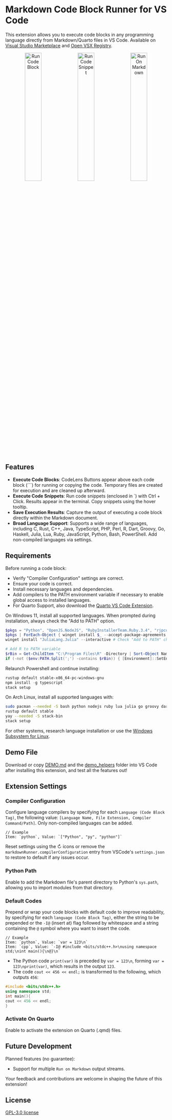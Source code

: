 # Markdown Code Block Runner for VS Code

This extension allows you to execute code blocks in any programming language directly from Markdown/Quarto files in VS Code. Available on [Visual Studio Marketplace](https://marketplace.visualstudio.com/items?itemName=renathossain.markdown-runner) and [Open VSX Registry](https://open-vsx.org/extension/renathossain/markdown-runner).

<p align="center">
  <img src="https://github.com/renathossain/vscode-markdown-runner/raw/master/assets/RunCodeBlock.gif" alt="Run Code Block" width="32%">
  <img src="https://github.com/renathossain/vscode-markdown-runner/raw/master/assets/RunCodeSnippet.gif" alt="Run Code Snippet" width="32%">
  <img src="https://github.com/renathossain/vscode-markdown-runner/raw/master/assets/RunOnMarkdown.gif" alt="Run On Markdown" width="32%">
</p>

## Features

- **Execute Code Blocks**: CodeLens Buttons appear above each code block (```) for running or copying the code. Temporary files are created for execution and are cleaned up afterward.
- **Execute Code Snippets**: Run code snippets (enclosed in `) with Ctrl + Click. Results appear in the terminal. Copy snippets using the hover tooltip.
- **Save Execution Results**: Capture the output of executing a code block directly within the Markdown document.
- **Broad Language Support**: Supports a wide range of languages, including C, Rust, C++, Java, TypeScript, PHP, Perl, R, Dart, Groovy, Go, Haskell, Julia, Lua, Ruby, JavaScript, Python, Bash, PowerShell. Add non-compiled languages via settings.

## Requirements

Before running a code block:

- Verify "Compiler Configuration" settings are correct.
- Ensure your code is correct.
- Install necessary languages and dependencies.
- Add compilers to the PATH environment variable if necessary to enable global access to installed languages.
- For Quarto Support, also download the [Quarto VS Code Extension](https://marketplace.visualstudio.com/items?itemName=quarto.quarto).

On Windows 11, install all supported languages. When prompted during installation, always check the "Add to PATH" option.

```powershell
$pkgs = "Python", "OpenJS.NodeJS", "RubyInstallerTeam.Ruby.3.4", "rjpcomputing.luaforwindows", "commercialhaskell.stack", "GoLang.Go", "Apache.Groovy.4", "Google.DartSDK", "RProject.R", "StrawberryPerl.StrawberryPerl", "PHP.PHP.8.4", "MartinStorsjo.LLVM-MinGW.UCRT", "Rustlang.Rustup", "EclipseAdoptium.Temurin.17.JDK"
$pkgs | ForEach-Object { winget install $_ --accept-package-agreements --accept-source-agreements }
winget install "JuliaLang.Julia" --interactive # Check "Add to PATH" checkbox

# Add R to PATH variable
$rBin = Get-ChildItem "C:\Program Files\R" -Directory | Sort-Object Name -Descending | Select-Object -First 1 | ForEach-Object { Join-Path $_.FullName "bin" }
if (-not ($env:PATH.Split(';') -contains $rBin)) { [Environment]::SetEnvironmentVariable("PATH", $env:PATH + ";$rBin", [EnvironmentVariableTarget]::User) }
```

Relaunch Powershell and continue installing:

```powershell
rustup default stable-x86_64-pc-windows-gnu
npm install -g typescript
stack setup
```

On Arch Linux, install all supported languages with:

```bash
sudo pacman --needed -S bash python nodejs ruby lua julia go groovy dart r perl php typescript gcc rustup jdk-openjdk
rustup default stable
yay --needed -S stack-bin
stack setup
```

For other systems, research language installation or use the [Windows Subsystem for Linux](https://learn.microsoft.com/en-us/windows/wsl/install).

## Demo File

Download or copy [DEMO.md](DEMO.md) and the [demo_helpers](demo_helpers) folder into VS Code after installing this extension, and test all the features out!

## Extension Settings

### Compiler Configuration

Configure language compilers by specifying for each `Language (Code Block Tag)`, the following value: `[Language Name, File Extension, Compiler Command/Path]`. Only non-compiled languages can be added.

```plaintext
// Example
Item: `python`, Value: `["Python", "py", "python"]`
```

Reset settings using the ↻ icons or remove the `markdownRunner.compilerConfiguration` entry from VSCode's `settings.json` to restore to default if any issues occur.

### Python Path

Enable to add the Markdown file's parent directory to Python's `sys.path`, allowing you to import modules from that directory.

### Default Codes

Prepend or wrap your code blocks with default code to improve readability, by specifying for each `language (Code Block Tag)`, either the string to be prepended or the `-I@` (insert at) flag followed by whitespace and a string containing the `@` symbol where you want to insert the code.

```plaintext
// Example
Item: `python`, Value: `var = 123\n`
Item: `cpp`, Value: `-I@ #include <bits/stdc++.h>\nusing namespace std;\nint main(){\n@}\n`
```

- The Python code `print(var)` is preceded by `var = 123\n`, forming `var = 123\nprint(var)`, which results in the output `123`.
- The code `cout << 456 << endl;` is transformed to the following, which outputs `456`:

```cpp
#include <bits/stdc++.h>
using namespace std;
int main(){
cout << 456 << endl;
}
```

### Activate On Quarto

Enable to activate the extension on Quarto (.qmd) files.

## Future Development

Planned features (no guarantee):

- Support for multiple `Run on Markdown` output streams.

Your feedback and contributions are welcome in shaping the future of this extension!

## License

[GPL-3.0 license](LICENSE)
